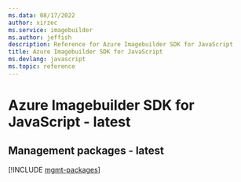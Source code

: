 ```yaml
---
ms.data: 08/17/2022
author: xirzec
ms.service: imagebuilder
ms.author: jeffish
description: Reference for Azure Imagebuilder SDK for JavaScript
title: Azure Imagebuilder SDK for JavaScript
ms.devlang: javascript
ms.topic: reference
---
```

# Azure Imagebuilder SDK for JavaScript - latest

## Management packages - latest
[!INCLUDE [mgmt-packages](imagebuilder-mgmt-index.md)]